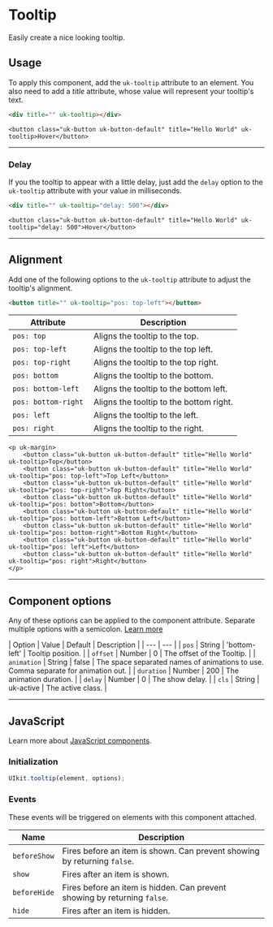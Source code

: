 # Tooltip

<p class="uk-text-lead">Easily create a nice looking tooltip.</p>

## Usage

To apply this component, add the `uk-tooltip` attribute to an element. You also need to add a _title_ attribute, whose value will represent your tooltip's text.

```html
<div title="" uk-tooltip></div>
```

```example
<button class="uk-button uk-button-default" title="Hello World" uk-tooltip>Hover</button>
```

***

### Delay

If you the tooltip to appear with a little delay, just add the `delay` option to the `uk-tooltip` attribute with your value in milliseconds.

```html
<div title="" uk-tooltip="delay: 500"></div>
```

```example
<button class="uk-button uk-button-default" title="Hello World" uk-tooltip="delay: 500">Hover</button>
```

***

## Alignment

Add one of the following options to the `uk-tooltip` attribute to adjust the tooltip's alignment.

```html
<button title="" uk-tooltip="pos: top-left"></button>
```

| Attribute | Description |
| --------- | ----------- |
| `pos: top`          | Aligns the tooltip to the top.          |
| `pos: top-left`     | Aligns the tooltip to the top left.     |
| `pos: top-right`    | Aligns the tooltip to the top right.    |
| `pos: bottom`       | Aligns the tooltip to the bottom.       |
| `pos: bottom-left`  | Aligns the tooltip to the bottom left.  |
| `pos: bottom-right` | Aligns the tooltip to the bottom right. |
| `pos: left`         | Aligns the tooltip to the left.         |
| `pos: right`        | Aligns the tooltip to the right.        |

```example
<p uk-margin>
    <button class="uk-button uk-button-default" title="Hello World" uk-tooltip>Top</button>
    <button class="uk-button uk-button-default" title="Hello World" uk-tooltip="pos: top-left">Top Left</button>
    <button class="uk-button uk-button-default" title="Hello World" uk-tooltip="pos: top-right">Top Right</button>
    <button class="uk-button uk-button-default" title="Hello World" uk-tooltip="pos: bottom">Bottom</button>
    <button class="uk-button uk-button-default" title="Hello World" uk-tooltip="pos: bottom-left">Bottom Left</button>
    <button class="uk-button uk-button-default" title="Hello World" uk-tooltip="pos: bottom-right">Bottom Right</button>
    <button class="uk-button uk-button-default" title="Hello World" uk-tooltip="pos: left">Left</button>
    <button class="uk-button uk-button-default" title="Hello World" uk-tooltip="pos: right">Right</button>
</p>
```

***

## Component options

Any of these options can be applied to the component attribute. Separate multiple options with a semicolon. [Learn more](javascript.md#component-configuration)

| Option | Value | Default | Description |
| --- | --- |
| `pos` | String | 'bottom-left' | Tooltip position. |
| `offset` | Number | 0 | The offset of the Tooltip. |
| `animation` | String | false | The space separated names of animations to use. Comma separate for animation out. |
| `duration` | Number | 200 | The animation duration. |
| `delay` | Number | 0 | The show delay. |
| `cls` | String | uk-active | The active class. |

***

## JavaScript

Learn more about [JavaScript components](javascript.md#programmatic-use).

### Initialization

```js
UIkit.tooltip(element, options);
```

### Events

These events will be triggered on elements with this component attached.

| Name | Description |
| --- | --- |
| `beforeShow` | Fires before an item is shown. Can prevent showing by returning `false`. |
| `show` | Fires after an item is shown. |
| `beforeHide` | Fires before an item is hidden. Can prevent showing by returning `false`. |
| `hide` | Fires after an item is hidden. |
